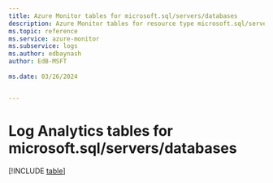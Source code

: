 ```yaml
---
title: Azure Monitor tables for microsoft.sql/servers/databases
description: Azure Monitor tables for resource type microsoft.sql/servers/databases
ms.topic: reference
ms.service: azure-monitor
ms.subservice: logs
ms.author: edbaynash
author: EdB-MSFT
   
ms.date: 03/26/2024


---
```


# Log Analytics tables for microsoft.sql/servers/databases  

[!INCLUDE [table](./includes/microsoft-sql_servers_databases-include.md)]


